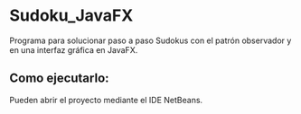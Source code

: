 # Sudoku_JavaFX
Programa para solucionar paso a paso Sudokus con el patrón observador y en una interfaz gráfica en JavaFX.
## Como ejecutarlo:
Pueden abrir el proyecto mediante el IDE NetBeans.